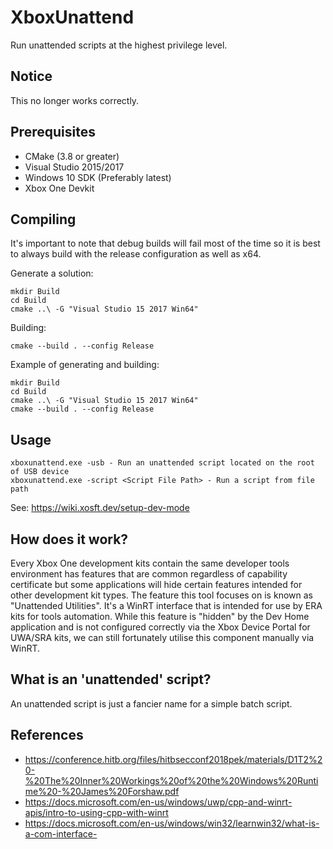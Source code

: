 # XboxUnattend
Run unattended scripts at the highest privilege level.

## Notice
This no longer works correctly.

## Prerequisites
- CMake (3.8 or greater)
- Visual Studio 2015/2017
- Windows 10 SDK (Preferably latest)
- Xbox One Devkit

## Compiling
It's important to note that debug builds will fail most of the time so it is best to always build with the release configuration as well as x64.

Generate a solution:
```
mkdir Build
cd Build
cmake ..\ -G "Visual Studio 15 2017 Win64"
```
Building:
```
cmake --build . --config Release
```
Example of generating and building:
```
mkdir Build
cd Build
cmake ..\ -G "Visual Studio 15 2017 Win64"
cmake --build . --config Release
```

## Usage
```
xboxunattend.exe -usb - Run an unattended script located on the root of USB device
xboxunattend.exe -script <Script File Path> - Run a script from file path
```

See: https://wiki.xosft.dev/setup-dev-mode

## How does it work?
Every Xbox One development kits contain the same developer tools environment has features that are common regardless of capability certificate but some 
applications will hide certain features intended for other development kit types. The feature this tool focuses on is known as "Unattended Utilities". It's a WinRT
interface that is intended for use by ERA kits for tools automation. While this feature is "hidden" by the Dev Home application and is not configured correctly via 
the Xbox Device Portal for UWA/SRA kits, we can still fortunately utilise this component manually via WinRT.

## What is an 'unattended' script?
An unattended script is just a fancier name for a simple batch script.

## References
* https://conference.hitb.org/files/hitbsecconf2018pek/materials/D1T2%20-%20The%20Inner%20Workings%20of%20the%20Windows%20Runtime%20-%20James%20Forshaw.pdf
* https://docs.microsoft.com/en-us/windows/uwp/cpp-and-winrt-apis/intro-to-using-cpp-with-winrt
* https://docs.microsoft.com/en-us/windows/win32/learnwin32/what-is-a-com-interface-
